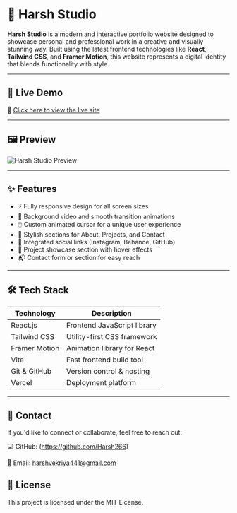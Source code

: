 # 🎨 Harsh Studio

**Harsh Studio** is a modern and interactive portfolio website designed to showcase personal and professional work in a creative and visually stunning way. Built using the latest frontend technologies like **React**, **Tailwind CSS**, and **Framer Motion**, this website represents a digital identity that blends functionality with style.

---

## 🚀 Live Demo

🔗 [Click here to view the live site](https://harsh-studio-2lt6.vercel.app)

---

## 🖼️ Preview

![Harsh Studio Preview](./preview.png)

---

## ✨ Features

- ⚡ Fully responsive design for all screen sizes
- 🎥 Background video and smooth transition animations
- 🖱️ Custom animated cursor for a unique user experience
- 🎨 Stylish sections for About, Projects, and Contact
- 🔗 Integrated social links (Instagram, Behance, GitHub)
- 📂 Project showcase section with hover effects
- 📬 Contact form or section for easy reach

---

## 🛠️ Tech Stack

| Technology       | Description                    |
|------------------|--------------------------------|
| React.js         | Frontend JavaScript library    |
| Tailwind CSS     | Utility-first CSS framework    |
| Framer Motion    | Animation library for React    |
| Vite             | Fast frontend build tool       |
| Git & GitHub     | Version control & hosting      |
| Vercel           | Deployment platform            |

---
## 🔗 Contact
If you'd like to connect or collaborate, feel free to reach out:

💻 GitHub: (https://github.com/Harsh266)

📧 Email: harshvekriya441@gmail.com

## 📄 License
This project is licensed under the MIT License.


